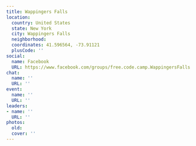 ```yaml
---
title: Wappingers Falls
location:
  country: United States
  state: New York
  city: Wappingers Falls
  neighborhood: 
  coordinates: 41.596564, -73.91121
  plusCode: ''
social:
  name: Facebook
  URL: https://www.facebook.com/groups/free.code.camp.WappingersFalls
chat:
  name: ''
  URL: ''
event:
  name: ''
  URL: ''
leaders:
- name: ''
  URL: ''
photos:
  old: 
  cover: ''
---
```

